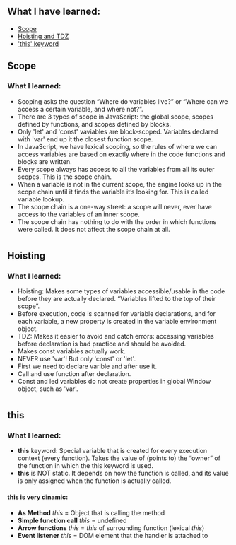 ## What I have learned:

- [Scope](#scope)
- [Hoisting and TDZ](#hoisting)
- ['this' keyword](#this)

## Scope

### What I learned:

- Scoping asks the question “Where do variables live?” or “Where can we access a certain variable, and where not?”.
- There are 3 types of scope in JavaScript: the global scope, scopes defined by functions, and scopes defined by blocks.
- Only 'let' and 'const' vaviables are block-scoped. Variables declared with 'var' end up it the closest function scope.
- In JavaScript, we have lexical scoping, so the rules of where we can access variables are based on exactly where in the code functions and blocks are written.
- Every scope always has access to all the variables from all its outer scopes. This is the scope chain.
- When a variable is not in the current scope, the engine looks up in the scope chain until it finds the variable it’s looking for. This is called variable lookup.
- The scope chain is a one-way street: a scope will never, ever have access to the variables of an inner scope.
- The scope chain has nothing to do with the order in which functions were called. It does not affect the scope chain at all.

#

## Hoisting

### What I learned:

- Hoisting: Makes some types of variables accessible/usable in the code before they are actually declared. “Variables lifted to the top of their scope”.
- Before execution, code is scanned for variable declarations, and for each variable, a new property is created in the variable environment object.
- TDZ: Makes it easier to avoid and catch errors: accessing variables before declaration is bad practice and should be avoided.
- Makes const variables actually work.
- NEVER use 'var'! But only 'const' or 'let'.
- First we need to declare varible and after use it.
- Call and use function after declaration.
- Const and led variables do not create properties in global Window object, such as 'var'.

#

## this

### What I learned:

- **this** keyword: Special variable that is created for every execution context (every function). Takes the value of (points to) the “owner” of the function in which the this keyword is used.
- **this** is NOT static. It depends on how the function is called, and its value is only assigned when the function is actually called.

#### **this** is very dinamic:

- **As Method** _this_ = Object that is calling the method
- **Simple function call** _this_ = undefined
- **Arrow functions** _this_ = _this_ of surrounding function (lexical _this_)
- **Event listener** _this_ = DOM element that the handler is attached to
